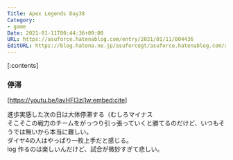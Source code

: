```yaml
---
Title: Apex Legends Day38
Category:
- game
Date: 2021-01-11T00:44:36+09:00
URL: https://asuforce.hatenablog.com/entry/2021/01/11/004436
EditURL: https://blog.hatena.ne.jp/asuforcegt/asuforce.hatenablog.com/atom/entry/26006613676741797
---
```


[:contents]

### 停滞

[https://youtu.be/lavHFl3zi1w:embed:cite]

進歩実感した次の日は大体停滞する（むしろマイナス  
そこそこの戦力のチームをがっつり引っ張っていくと勝てるのだけど、いつもそうでは無いから本当に難しい。  
ダイヤ4の人はやっぱり一枚上手だと感じる。  
log 作るのは楽しいんだけど、試合が微妙すぎて悲しい。
